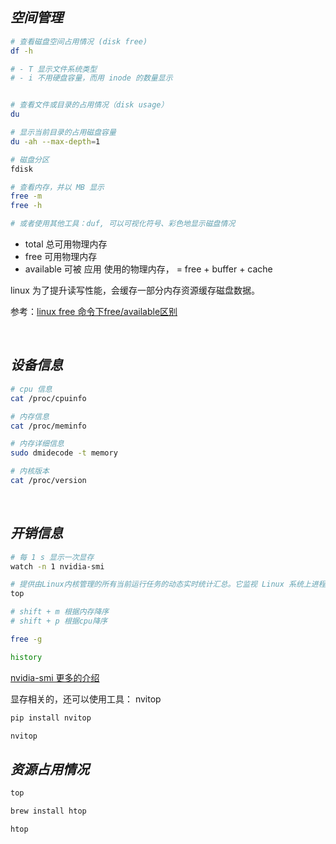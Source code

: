 
## _空间管理_

```bash
# 查看磁盘空间占用情况 (disk free)
df -h

# - T 显示文件系统类型
# - i 不用硬盘容量，而用 inode 的数量显示


# 查看文件或目录的占用情况（disk usage）
du

# 显示当前目录的占用磁盘容量
du -ah --max-depth=1

# 磁盘分区
fdisk

# 查看内存，并以 MB 显示
free -m
free -h

# 或者使用其他工具：duf, 可以可视化符号、彩色地显示磁盘情况
```

- total 总可用物理内存
- free  可用物理内存
- available 可被 应用 使用的物理内存， = free + buffer + cache

linux 为了提升读写性能，会缓存一部分内存资源缓存磁盘数据。

参考：[linux free 命令下free/available区别](https://blog.csdn.net/gpcsy/article/details/84951675)





</br>

## _设备信息_

```bash
# cpu 信息
cat /proc/cpuinfo

# 内存信息
cat /proc/meminfo

# 内存详细信息
sudo dmidecode -t memory

# 内核版本
cat /proc/version
```





</br>

## _开销信息_

```bash
# 每 1 s 显示一次显存
watch -n 1 nvidia-smi

# 提供由Linux内核管理的所有当前运行任务的动态实时统计汇总。它监视 Linux 系统上进程、CPU 和内存的完整利用率
top

# shift + m 根据内存降序
# shift + p 根据cpu降序

free -g

history
```

[nvidia-smi 更多的介绍](https://blog.csdn.net/C_chuxin/article/details/82993350)

显存相关的，还可以使用工具： nvitop

```bash
pip install nvitop

nvitop
```

## _资源占用情况_


```bash
top
```


```bash
brew install htop

htop
```